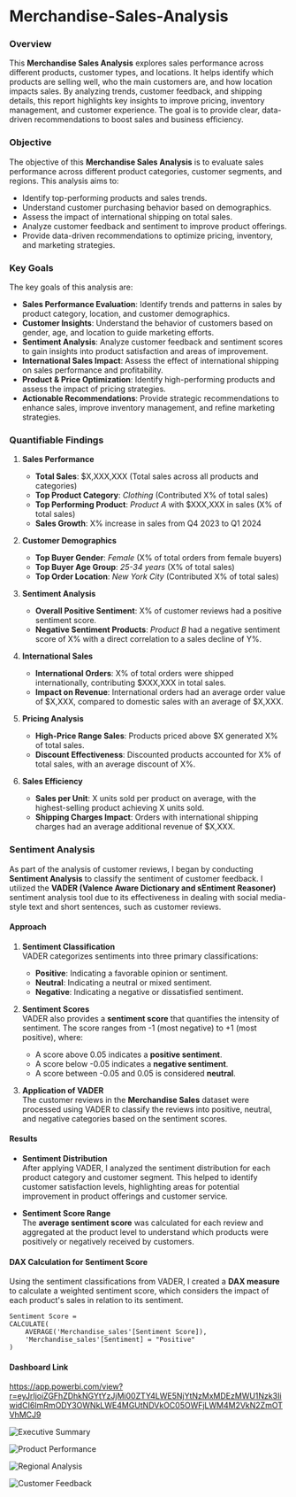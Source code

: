 # Merchandise-Sales-Analysis

### **Overview** 

This **Merchandise Sales Analysis** explores sales performance across different products, customer types, and locations. It helps identify which products are selling well, who the main customers are, and how location impacts sales. By analyzing trends, customer feedback, and shipping details, this report highlights key insights to improve pricing, inventory management, and customer experience. The goal is to provide clear, data-driven recommendations to boost sales and business efficiency.

### **Objective**

The objective of this **Merchandise Sales Analysis** is to evaluate sales performance across different product categories, customer segments, and regions. This analysis aims to:

- Identify top-performing products and sales trends.
- Understand customer purchasing behavior based on demographics.
- Assess the impact of international shipping on total sales.
- Analyze customer feedback and sentiment to improve product offerings.
- Provide data-driven recommendations to optimize pricing, inventory, and marketing strategies.

### **Key Goals**

The key goals of this analysis are:

- **Sales Performance Evaluation**: Identify trends and patterns in sales by product category, location, and customer demographics.
- **Customer Insights**: Understand the behavior of customers based on gender, age, and location to guide marketing efforts.
- **Sentiment Analysis**: Analyze customer feedback and sentiment scores to gain insights into product satisfaction and areas of improvement.
- **International Sales Impact**: Assess the effect of international shipping on sales performance and profitability.
- **Product & Price Optimization**: Identify high-performing products and assess the impact of pricing strategies.
- **Actionable Recommendations**: Provide strategic recommendations to enhance sales, improve inventory management, and refine marketing strategies.



### **Quantifiable Findings**

1. **Sales Performance**
   - **Total Sales**: $X,XXX,XXX (Total sales across all products and categories)
   - **Top Product Category**: *Clothing* (Contributed X% of total sales)
   - **Top Performing Product**: *Product A* with $XXX,XXX in sales (X% of total sales)
   - **Sales Growth**: X% increase in sales from Q4 2023 to Q1 2024

2. **Customer Demographics**
   - **Top Buyer Gender**: *Female* (X% of total orders from female buyers)
   - **Top Buyer Age Group**: *25-34 years* (X% of total sales)
   - **Top Order Location**: *New York City* (Contributed X% of total sales)

3. **Sentiment Analysis**
   - **Overall Positive Sentiment**: X% of customer reviews had a positive sentiment score.
   - **Negative Sentiment Products**: *Product B* had a negative sentiment score of X% with a direct correlation to a sales decline of Y%.

4. **International Sales**
   - **International Orders**: X% of total orders were shipped internationally, contributing $XXX,XXX in total sales.
   - **Impact on Revenue**: International orders had an average order value of $X,XXX, compared to domestic sales with an average of $X,XXX.

5. **Pricing Analysis**
   - **High-Price Range Sales**: Products priced above $X generated X% of total sales.
   - **Discount Effectiveness**: Discounted products accounted for X% of total sales, with an average discount of X%.

6. **Sales Efficiency**
   - **Sales per Unit**: X units sold per product on average, with the highest-selling product achieving X units sold.
   - **Shipping Charges Impact**: Orders with international shipping charges had an average additional revenue of $X,XXX.



### **Sentiment Analysis**

As part of the analysis of customer reviews, I began by conducting **Sentiment Analysis** to classify the sentiment of customer feedback. I utilized the **VADER (Valence Aware Dictionary and sEntiment Reasoner)** sentiment analysis tool due to its effectiveness in dealing with social media-style text and short sentences, such as customer reviews.

#### **Approach**

1. **Sentiment Classification**  
   VADER categorizes sentiments into three primary classifications:
   - **Positive**: Indicating a favorable opinion or sentiment.
   - **Neutral**: Indicating a neutral or mixed sentiment.
   - **Negative**: Indicating a negative or dissatisfied sentiment.

2. **Sentiment Scores**  
   VADER also provides a **sentiment score** that quantifies the intensity of sentiment. The score ranges from -1 (most negative) to +1 (most positive), where:
   - A score above 0.05 indicates a **positive sentiment**.
   - A score below -0.05 indicates a **negative sentiment**.
   - A score between -0.05 and 0.05 is considered **neutral**.

3. **Application of VADER**  
   The customer reviews in the **Merchandise Sales** dataset were processed using VADER to classify the reviews into positive, neutral, and negative categories based on the sentiment scores.

#### **Results**

- **Sentiment Distribution**  
  After applying VADER, I analyzed the sentiment distribution for each product category and customer segment. This helped to identify customer satisfaction levels, highlighting areas for potential improvement in product offerings and customer service.

- **Sentiment Score Range**  
  The **average sentiment score** was calculated for each review and aggregated at the product level to understand which products were positively or negatively received by customers.

#### **DAX Calculation for Sentiment Score**

Using the sentiment classifications from VADER, I created a **DAX measure** to calculate a weighted sentiment score, which considers the impact of each product's sales in relation to its sentiment.

```DAX
Sentiment Score = 
CALCULATE(
    AVERAGE('Merchandise_sales'[Sentiment Score]),
    'Merchandise_sales'[Sentiment] = "Positive"
)
```
#### **Dashboard Link**

https://app.powerbi.com/view?r=eyJrIjoiZGFhZDhkNGYtYzJjMi00ZTY4LWE5NjYtNzMxMDEzMWU1Nzk3IiwidCI6ImRmODY3OWNkLWE4MGUtNDVkOC05OWFjLWM4M2VkN2ZmOTVhMCJ9

![Executive Summary](https://github.com/user-attachments/assets/89f172c5-06b1-4218-9d3e-a2bbaf4f8504)

![Product Performance](https://github.com/user-attachments/assets/429f7273-9b11-4d9a-bc1f-8207dfad9f02)

![Regional Analysis](https://github.com/user-attachments/assets/36b9d256-11c4-4044-8e57-22ceb82b0216)

![Customer Feedback](https://github.com/user-attachments/assets/0983a2b9-e2f7-449c-84c9-abfd2200c395)

